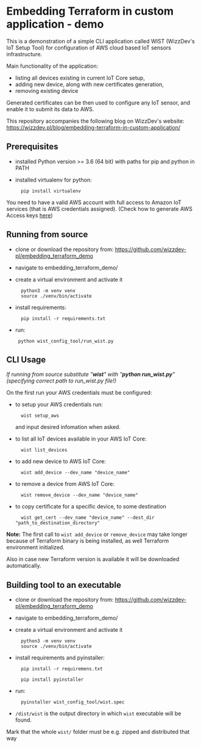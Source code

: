 # Embedding Terraform in custom application - demo

This is a demonstration of a simple CLI application called WIST (WizzDev's IoT Setup Tool) 
for configuration of AWS cloud based IoT sensors infrastructure.

Main functionality of the application:
- listing all devices existing in current IoT Core setup, 
- adding new device, along with new certificates generation,
- removing existing device

Generated certificates can be then used to configure any IoT sensor, and enable it to submit its data to AWS.


This repository accompanies the following blog on WizzDev's website:
https://wizzdev.pl/blog/embedding-terraform-in-custom-application/ 



## Prerequisites

- installed Python version >= 3.6 (64 bit) with paths for pip and python in PATH
- installed virtualenv for python:
    
        pip install virtualenv

You need to have a valid AWS account with full access to Amazon IoT services (that is AWS credentials assigned).
(Check how to generate AWS Access keys [here](https://docs.aws.amazon.com/IAM/latest/UserGuide/id_credentials_access-keys.html#Using_CreateAccessKey))


## Running from source

- clone or download the repository from: https://github.com/wizzdev-pl/embedding_terraform_demo
- navigate to embedding_terraform_demo/
- create a virtual environment and activate it

        python3 -m venv venv
        source ./venv/bin/activate
        
- install requirements:

        pip install -r requirements.txt
    
-  run:
        
        python wist_config_tool/run_wist.py


## CLI Usage

*If running from source substitute "__wist__" with "__python run_wist.py__" (specifying correct path to run_wist.py file!)*

On the first run your AWS credentials must be configured: 

- to setup your AWS credentials run:
    
        wist setup_aws 
        
    and input desired infomation when asked.
        
- to list all IoT devices available in your AWS IoT Core:

        wist list_devices
        
- to add new device to AWS IoT Core:

        wist add_device --dev_name "device_name"
       
        
- to remove a device from AWS IoT Core:

        wist remove_device --dev_name "device_name" 
        
- to copy certificate for a specific device, to some destination

        wist get_cert --dev_name "device_name" --dest_dir "path_to_destination_directory"
        

        
**Note:** The first call to `wist add_device` or `remove_device` may take longer because of Terraform binary is being installed, as well Terraform environment initialized.


Also in case new Terraform version is available it will be downloaded automatically.
        
  
 ## Building tool to an executable

- clone or download the repository from: https://github.com/wizzdev-pl/embedding_terraform_demo
- navigate to embedding_terraform_demo/
- create a virtual environment and activate it

        python3 -m venv venv
        source ./venv/bin/activate
        
- install requirements and pyinstaller:

        pip install -r requiremens.txt

        pip install pyinstaller
    
- run:
    
        pyinstaller wist_config_tool/wist.spec
    
- `/dist/wist` is the output directory in which `wist` executable will be found.

Mark that the whole `wist/` folder must be e.g. zipped and distributed that way

